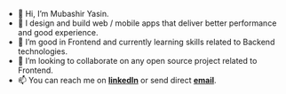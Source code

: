 - 👋 Hi, I’m Mubashir Yasin.
- 👀 I design and build web / mobile apps that deliver better performance and good experience.
- 🌱 I’m good in Frontend and currently learning skills related to Backend technologies.
- 💞️ I’m looking to collaborate on any open source project related to Frontend.
- 📫 You can reach me on **[linkedIn](https://www.linkedin.com/in/mubashiryasin/)** or send direct **[email](mailto:mmubashiryasin@gmail.com)**.

<!---
mubashiry/mubashiry is a ✨ special ✨ repository because its `README.md` (this file) appears on your GitHub profile.
You can click the Preview link to take a look at your changes.
--->
